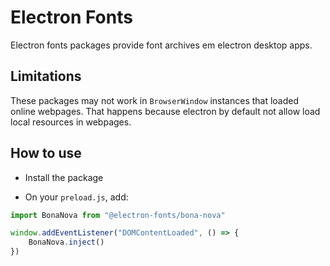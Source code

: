 # Electron Fonts

Electron fonts packages provide font archives em electron desktop apps.

## Limitations

These packages may not work in `BrowserWindow` instances that loaded online webpages. That happens because electron by default not allow load local resources in webpages.

## How to use

* Install the package

* On your `preload.js`, add:

```ts
import BonaNova from "@electron-fonts/bona-nova"

window.addEventListener("DOMContentLoaded", () => {
    BonaNova.inject()
})
```